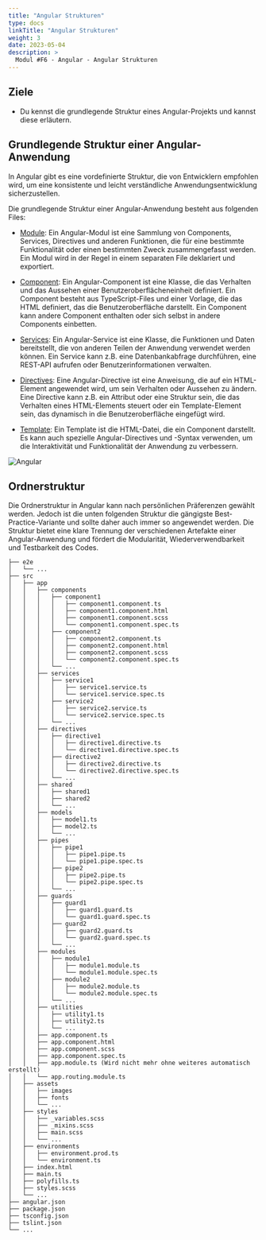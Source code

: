 ```yaml
---
title: "Angular Strukturen"
type: docs
linkTitle: "Angular Strukturen"
weight: 3
date: 2023-05-04
description: >
  Modul #F6 - Angular - Angular Strukturen
---
```


## Ziele

- Du kennst die grundlegende Struktur eines Angular-Projekts und kannst diese erläutern.

## Grundlegende Struktur einer Angular-Anwendung

In Angular gibt es eine vordefinierte Struktur, die von Entwicklern empfohlen wird, um eine konsistente und leicht verständliche Anwendungsentwicklung sicherzustellen.

Die grundlegende Struktur einer Angular-Anwendung besteht aus folgenden Files:

- [Module](./02_2_angular_strukturen.md): Ein Angular-Modul ist eine Sammlung von Components, Services, Directives und anderen Funktionen, die für eine bestimmte Funktionalität oder einen bestimmten Zweck zusammengefasst werden. Ein Modul wird in der Regel in einem separaten File deklariert und exportiert.

- [Component](./02_3_angular_components): Ein Angular-Component ist eine Klasse, die das Verhalten und das Aussehen einer Benutzeroberflächeneinheit definiert. Ein Component besteht aus TypeScript-Files und einer Vorlage, die das HTML definiert, das die Benutzeroberfläche darstellt. Ein Component kann andere Component enthalten oder sich selbst in andere Components einbetten.

- [Services](./02_10_angular_services): Ein Angular-Service ist eine Klasse, die Funktionen und Daten bereitstellt, die von anderen Teilen der Anwendung verwendet werden können. Ein Service kann z.B. eine Datenbankabfrage durchführen, eine REST-API aufrufen oder Benutzerinformationen verwalten.

- [Directives](./02_8_angular_directives): Eine Angular-Directive ist eine Anweisung, die auf ein HTML-Element angewendet wird, um sein Verhalten oder Aussehen zu ändern. Eine Directive kann z.B. ein Attribut oder eine Struktur sein, die das Verhalten eines HTML-Elements steuert oder ein Template-Element sein, das dynamisch in die Benutzeroberfläche eingefügt wird.

- [Template](./02_5_angular_templates): Ein Template ist die HTML-Datei, die ein Component darstellt. Es kann auch spezielle Angular-Directives und -Syntax verwenden, um die Interaktivität und Funktionalität der Anwendung zu verbessern.

![Angular](../images/architektur.png)

## Ordnerstruktur

Die Ordnerstruktur in Angular kann nach persönlichen Präferenzen gewählt werden. Jedoch ist die unten folgenden Struktur die gängigste Best-Practice-Variante und sollte daher auch immer so angewendet werden.
Die Struktur bietet eine klare Trennung der verschiedenen Artefakte einer Angular-Anwendung und fördert die Modularität, Wiederverwendbarkeit und Testbarkeit des Codes. 

```text
├── e2e
│   └── ...
├── src
│   ├── app
│   │   ├── components
│   │   │   ├── component1
│   │   │   │   ├── component1.component.ts
│   │   │   │   ├── component1.component.html
│   │   │   │   ├── component1.component.scss
│   │   │   │   └── component1.component.spec.ts
│   │   │   ├── component2
│   │   │   │   ├── component2.component.ts
│   │   │   │   ├── component2.component.html
│   │   │   │   ├── component2.component.scss
│   │   │   │   └── component2.component.spec.ts
│   │   │   └── ...
│   │   ├── services
│   │   │   ├── service1
│   │   │   │   ├── service1.service.ts
│   │   │   │   └── service1.service.spec.ts
│   │   │   ├── service2
│   │   │   │   ├── service2.service.ts
│   │   │   │   └── service2.service.spec.ts
│   │   │   └── ...
│   │   ├── directives
│   │   │   ├── directive1
│   │   │   │   ├── directive1.directive.ts
│   │   │   │   └── directive1.directive.spec.ts
│   │   │   ├── directive2
│   │   │   │   ├── directive2.directive.ts
│   │   │   │   └── directive2.directive.spec.ts
│   │   │   └── ...
│   │   ├── shared
│   │   │   ├── shared1
│   │   │   ├── shared2
│   │   │   └── ...
│   │   ├── models
│   │   │   ├── model1.ts
│   │   │   ├── model2.ts
│   │   │   └── ...
│   │   ├── pipes
│   │   │   ├── pipe1
│   │   │   │   ├── pipe1.pipe.ts
│   │   │   │   └── pipe1.pipe.spec.ts
│   │   │   ├── pipe2
│   │   │   │   ├── pipe2.pipe.ts
│   │   │   │   └── pipe2.pipe.spec.ts
│   │   │   └── ...
│   │   ├── guards
│   │   │   ├── guard1
│   │   │   │   ├── guard1.guard.ts
│   │   │   │   └── guard1.guard.spec.ts
│   │   │   ├── guard2
│   │   │   │   ├── guard2.guard.ts
│   │   │   │   └── guard2.guard.spec.ts
│   │   │   └── ...
│   │   ├── modules
│   │   │   ├── module1
│   │   │   │   ├── module1.module.ts
│   │   │   │   └── module1.module.spec.ts
│   │   │   ├── module2
│   │   │   │   ├── module2.module.ts
│   │   │   │   └── module2.module.spec.ts
│   │   │   └── ...
│   │   ├── utilities
│   │   │   ├── utility1.ts
│   │   │   ├── utility2.ts
│   │   │   └── ...
│   │   ├── app.component.ts
│   │   ├── app.component.html
│   │   ├── app.component.scss
│   │   ├── app.component.spec.ts
│   │   ├── app.module.ts (Wird nicht mehr ohne weiteres automatisch erstellt)
│   │   └── app.routing.module.ts
│   ├── assets
│   │   ├── images
│   │   ├── fonts
│   │   └── ...
│   ├── styles
│   │   ├── _variables.scss
│   │   ├── _mixins.scss
│   │   ├── main.scss
│   │   └── ...
│   ├── environments
│   │   ├── environment.prod.ts
│   │   └── environment.ts
│   ├── index.html
│   ├── main.ts
│   ├── polyfills.ts
│   ├── styles.scss
│   └── ...
├── angular.json
├── package.json
├── tsconfig.json
├── tslint.json
└── ...

```
